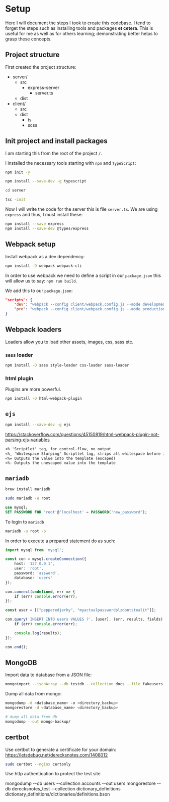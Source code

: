 # Setup

Here I will document the steps I took to create this codebase. I tend to forget the steps such as installing tools and packages **et cetera**. This is useful for me as well as for others learning; demonstrating better helps to grasp these concepts.

## Project structure

First created the project structure:

- server/
    - src
        - express-server
            - server.ts
    - dist
- client/
    - src
    - dist
        - ts
        - scss

## Init project and install packages

I am starting this from the root of the project `/`.

I installed the necessary tools starting with `npm` and `TypeScript`:

```bash
npm init -y

npm install --save-dev -g typescript

cd server

tsc -init
```

Now I will write the code for the server this is file `server.ts`. We are using `express` and thus, I must install these:

```bash
npm install --save express
npm install --save-dev @types/express
```

## Webpack setup

Install webpack as a dev dependency:

```bash
npm install -D webpack webpack-cli
```
In order to use webpack we need to define a script in our `package.json` this will allow us to say: `npm run build`.

We add this to our `package.json`:


```json
"scripts": {
    "dev": "webpack --config client/webpack.config.js --mode development",
    "pro": "webpack --config client/webpack.config.js --mode production --env.production"
}
```

## Webpack loaders

Loaders allow you to load other assets, images, css, sass etc.

### `sass` loader

```bash
npm install -D sass style-loader css-loader sass-loader
```

### html plugin

Plugins are more powerful.

```bash
npm install -D html-webpack-plugin
```

## `ejs`

```bash
npm install --save-dev -g ejs
```

https://stackoverflow.com/questions/45150819/html-webpack-plugin-not-parsing-ejs-variables

```txt
<% 'Scriptlet' tag, for control-flow, no output
<%_ 'Whitespace Slurping' Scriptlet tag, strips all whitespace before it
<%= Outputs the value into the template (escaped)
<%- Outputs the unescaped value into the template
```

## `mariadb`

```bash
brew install mariadb

sudo mariadb -u root
```

```sql
use mysql;
SET PASSWORD FOR 'root'@'localhost' = PASSWORD('new_password');
```

To login to `mariadb`

```bash
mariadb -u root -p
```

In order to execute a prepared statement do as such:

```ts
import mysql from 'mysql';

const con = mysql.createConnection({
    host: '127.0.0.1',
    user: 'root',
    password: 'assword',
    database: 'users'
});

con.connect(undefined, err => {
    if (err) console.error(err);
});

const user = [["pepperedjerky", "myactualpasswordplzdontstealit"]];

con.query('INSERT INTO users VALUES ?', [user], (err, results, fields) => {
    if (err) console.error(err);

    console.log(results);
});

con.end();
```

## MongoDB

Import data to database from a JSON file:

```bash
mongoimport --jsonArray --db testdb --collection docs --file fakeusers.json
```

Dump all data from mongo:

```bash
mongodump -d <database_name> -o <directory_backup>
mongorestore -d <database_name> <directory_backup>

# dump all data from db
mongodump --out mongo-backup/
```

## certbot

Use certbot to generate a certificate for your domain: https://letsdebug.net/derecksnotes.com/1408012

```bash
sudo certbot --nginx certonly
```

Use http authentication to protect the test site


mongodump --db users --collection accounts --out users
mongorestore --db derecksnotes_test --collection dictionary_definitions dictionary_definitions/dictionaries/definitions.bson
